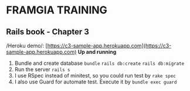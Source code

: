 # FRAMGIA TRAINING
## Rails book - Chapter 3
/Heroku demo/: [https://c3-sample-app.herokuapp.com](https://c3-sample-app.herokuapp.com)
**Up and running**
1. Bundle and create database
`bundle`
`rails db:create` `rails db:migrate`
2. Run the server
`rails s`
3. I use RSpec instead of minitest, so you could run test by
`rake spec`
4. I also use Guard for automate test. Execute it by
`bundle exec guard`
